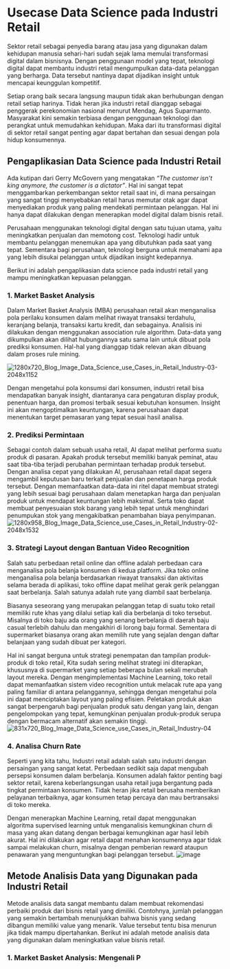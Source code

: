 # Usecase Data Science pada Industri Retail
Sektor retail sebagai penyedia barang atau jasa yang digunakan dalam kehidupan manusia sehari-hari sudah sejak lama memulai transformasi digital dalam bisnisnya. Dengan penggunaan model yang tepat, teknologi digital dapat membantu industri retail mengumpulkan data-data pelanggan yang berharga. Data tersebut nantinya dapat dijadikan insight untuk mencapai keunggulan kompetitif.

Setiap orang baik secara langsung maupun tidak akan berhubungan dengan retail setiap harinya. Tidak heran jika industri retail dianggap sebagai penggerak perekonomian nasional menurut Mendag, Agus Suparmanto. Masyarakat kini semakin terbiasa dengan penggunaan teknologi dan perangkat untuk memudahkan kehidupan.  Maka dari itu transformasi digital di sektor retail sangat penting agar dapat bertahan dan sesuai dengan pola hidup konsumennya.

## Pengaplikasian Data Science pada Industri Retail 
Ada kutipan dari Gerry McGovern yang mengatakan *“The customer isn’t king anymore, the customer is a dictator”*. Hal ini sangat tepat menggambarkan perkembangan sektor retail saat ini, di mana persaingan yang sangat tinggi menyebabkan retail harus memutar otak agar dapat menyediakan produk yang paling mendekati permintaan pelanggan. Hal ini hanya dapat dilakukan dengan menerapkan model digital dalam bisnis retail.

Perusahaan menggunakan teknologi digital dengan satu tujuan utama, yaitu meningkatkan penjualan dan memotong cost. Teknologi hadir untuk membantu pelanggan menemukan apa yang dibutuhkan pada saat yang tepat. Sementara bagi perusahaan, teknologi berguna untuk memahami apa yang lebih disukai pelanggan untuk dijadikan insight kedepannya. 

Berikut ini adalah pengaplikasian data science pada industri retail yang mampu meningkatkan kepuasan pelanggan. 

### 1. Market Basket Analysis
Dalam Market Basket Analysis (MBA) perusahaan retail akan menganalisa pola perilaku konsumen dalam melihat riwayat transaksi terdahulu, keranjang belanja, transaksi kartu kredit, dan sebagainya. Analisis ini dilakukan dengan menggunakan association rule  algorithm. Data-data yang dikumpulkan akan dilihat hubungannya satu sama lain untuk dibuat pola prediksi konsumen. Hal-hal yang dianggap tidak relevan akan dibuang dalam proses rule mining. 

![1280x720_Blog_Image_Data_Science_use_Cases_in_Retail_Industry-03-2048x1152](https://user-images.githubusercontent.com/128302770/226237556-3f8a55d7-abe1-4c7e-83bb-3ead7b061f8c.png)

Dengan mengetahui pola konsumsi dari konsumen, industri retail bisa mendapatkan banyak insight, diantaranya cara pengaturan display produk, penentuan harga, dan promosi terbaik sesuai kebutuhan konsumen. Insight ini akan mengoptimalkan keuntungan, karena perusahaan dapat menentukan target pemasaran yang tepat sesuai hasil analisa. 

### 2. Prediksi Permintaan 
Sebagai contoh dalam sebuah usaha retail, AI dapat melihat performa suatu produk di pasaran. Apakah produk tersebut memiliki banyak peminat, atau saat tiba-tiba terjadi perubahan permintaan terhadap produk tersebut. Dengan analisa cepat yang dilakukan AI, perusahaan retail dapat segera mengambil keputusan baru terkait penjualan dan penetapan harga produk tersebut. Dengan memanfaatkan data-data ini ritel dapat membuat strategi yang lebih sesuai bagi perusahaan dalam menetapkan harga dan penjualan produk untuk mendapat keuntungan lebih maksimal. Serta toko dapat membuat penyesuaian stok barang yang lebih tepat untuk menghindari penumpukan stok yang mengakibatkan penambahan biaya penyimpanan. 
![1280x958_Blog_Image_Data_Science_use_Cases_in_Retail_Industry-02-2048x1532](https://user-images.githubusercontent.com/128302770/226240118-a4db1a23-5f30-4baf-80e0-bd735e34324e.png)

### 3. Strategi Layout dengan Bantuan Video Recognition 
Salah satu perbedaan retail online dan offline adalah perbedaan cara menganalisa pola belanja konsumen di kedua platform. Jika toko online menganalisa pola belanja berdasarkan riwayat transaksi dan aktivitas selama berada di aplikasi, toko offline dapat melihat gerak gerik pelanggan saat berbelanja. Salah satunya adalah rute yang diambil saat berbelanja.

Biasanya seseorang yang merupakan pelanggan tetap di suatu toko retail memiliki rute khas yang dilalui setiap kali dia berbelanja di toko tersebut. Misalnya di toko baju ada orang yang senang berbelanja di daerah baju casual terlebih dahulu dan mengakhiri di lorong baju formal. Sementara di supermarket biasanya orang akan memilih rute yang sejalan dengan daftar belanjaan yang sudah dibuat per kategori.

Hal ini sangat berguna untuk strategi penempatan dan tampilan produk-produk di toko retail, Kita sudah sering melihat strategi ini diterapkan, khususnya di supermarket yang setiap beberapa bulan sekali merubah layout mereka. Dengan mengimplementasi Machine Learning, toko retail dapat memanfaatkan sistem video recognition untuk melacak rute apa yang paling familiar di antara pelanggannya, sehingga dengan mengetahui pola ini dapat menciptakan layout yang paling efisien. Peletakan produk akan sangat berpengaruh bagi penjualan produk satu dengan yang lain, dengan pengelompokan yang tepat, kemungkinan penjualan produk-produk serupa dengan bermacam alternatif akan semakin tinggi. 
![831x720_Blog_Image_Data_Science_use_Cases_in_Retail_Industry-04](https://user-images.githubusercontent.com/128302770/226241929-d75b37bf-f0a8-46a6-baa2-2e0c947d4a89.png)

### 4. Analisa Churn Rate
Seperti yang kita tahu, Industri retail adalah salah satu industri dengan persaingan yang sangat ketat. Perbedaan sedikit saja dapat mengubah persepsi konsumen dalam berbelanja. Konsumen adalah faktor penting bagi sektor retail, karena keberlangsungan usaha retail juga bergantung pada tingkat permintaan konsumen. Tidak heran jika retail berusaha memberikan pelayanan terbaiknya, agar konsumen tetap percaya dan mau bertransaksi di toko mereka.

Dengan menerapkan Machine Learning, retail dapat menggunakan algoritma supervised learning untuk menganalisis kemungkinan churn di masa yang akan datang dengan berbagai kemungkinan agar hasil lebih akurat. Hal ini dilakukan agar retail dapat menahan konsumennya agar tidak sampai melakukan churn, misalnya dengan pemberian reward ataupun penawaran yang menguntungkan bagi pelanggan tersebut.
![image](https://user-images.githubusercontent.com/128302770/226242531-bb17ef73-81ea-4356-8c07-0a3377bf7576.png)

## Metode Analisis Data yang Digunakan pada Industri Retail 
Metode analisis data sangat membantu dalam membuat rekomendasi perbaiki produk dari bisnis retail yang dimiliki. Contohnya, jumlah pelanggan yang semakin bertambah menunjukkan bahwa bisnis yang sedang dibangun memiliki value yang menarik. Value tersebut tentu bisa menurun jika tidak mampu dipertahankan. Berikut ini adalah metode analisis data yang digunakan dalam meningkatkan value bisnis retail. 

### 1. Market Basket Analysis: Mengenali P
























